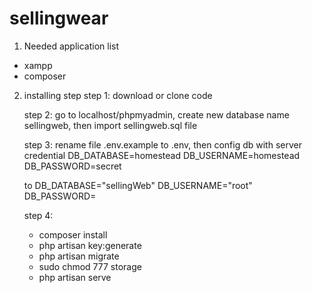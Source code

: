 # sellingwear
1. Needed application list
  - xampp
  - composer
2. installing step
  	step 1: download or clone code

  	step 2: go to localhost/phpmyadmin, create new database name sellingweb, then import sellingweb.sql file

  	step 3: rename file .env.example to .env, then config db with server credential
  	DB_DATABASE=homestead
	DB_USERNAME=homestead
	DB_PASSWORD=secret

	to 
	DB_DATABASE="sellingWeb"
	DB_USERNAME="root"
	DB_PASSWORD=
	
	step 4:
	- composer install
	- php artisan key:generate
	- php artisan migrate
	- sudo chmod 777 storage
	- php artisan serve

